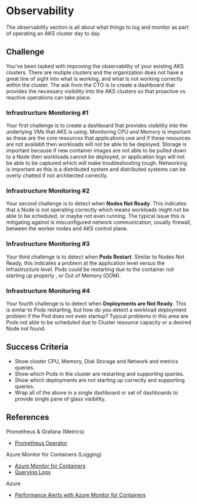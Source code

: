 # Observability

The observability section is all about what things to log and monitor as part of operating an AKS cluster day to day.

## Challenge

You've been tasked with improving the observability of your existing AKS clusters. There are mutiple clusters and the organization does not have a great line of sight into what is working, and what is not working correctly within the cluster. The ask from the CTO is to create a dashboard that provides the necessary visibility into the AKS clusters so that proactive vs reactive operations can take place.

### Infrastructure Monitoring #1

Your first challenge is to create a dashboard that provides visibility into the underlying VMs that AKS is using. Monitoring CPU and Memory is important as these are the core resources that applications use and if these resources are not availablt then workloads will not be able to be deployed. Storage is important because if new container images are not able to be pulled down to a Node then workloads cannot be deployed, or application logs will not be able to be captured which will make troubleshooting tough. Networking is important as this is a distributed system and distributed systems can be overly chatted if not architected correctly.

### Infrastructure Monitoring #2

Your second challenge is to detect when **Nodes Not Ready**. This indicates that a Node is not operating correctly which means workloads might not be able to be scheduled, or maybe not even running. The typical issue this is mitigating against is misconfigured network communication, usually firewall, between the worker nodes and AKS control plane.

### Infrastructure Monitoring #3

Your third challenge is to detect when **Pods Restart**. Similar to Nodes Not Ready, this indicates a problem at the application level versus the Infrastructure level. Pods could be restarting due to the container not starting up properly , or Out of Memory (OOM).

### Infrastructure Monitoring #4

Your fourth challenge is to detect when **Deployments are Not Ready**. This is simlar to Pods restarting, but how do you detect a workload deployment problem if the Pod does not even startup? Typical problems in this area are Pods not able to be scheduled due to Cluster resource capacity or a desired Node not found. 

## Success Criteria

* Show cluster CPU, Memory, Disk Storage and Network and metrics queries.
* Show which Pods in the cluster are restarting and supporting queries.
* Show which deployments are not starting up correctly and supporting queries.
* Wrap all of the above in a single dashboard or set of dashboards to provide single pane of glass visibility.

## References

Prometheus & Grafana (Metrics)

* [Prometheus Operator](https://github.com/coreos/prometheus-operator)

Azure Monitor for Containers (Logging)

* [Azure Monitor for Containers](https://docs.microsoft.com/en-us/azure/azure-monitor/insights/container-insights-analyze)
* [Querying Logs](https://docs.microsoft.com/en-us/azure/azure-monitor/insights/container-insights-log-search)

Azure

* [Performance Alerts with Azure Monitor for Containers](https://docs.microsoft.com/bs-latn-ba/azure/azure-monitor/insights/container-insights-alerts)
